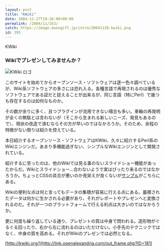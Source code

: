 ```yaml
---
layout: post
title: "KWiki"
date: 2004-11-27T19:26:00+09:00
permalink: /2004/11/353/
catch: https://image.moongift.jp/intro/20041128-kwiki.png
id: 395
---
```

KWiki  
<!--more-->

### Wikiでプレゼンしてみませんか？
  

![KWiki ロゴ](https://image.moongift.jp/intro/20041128-kwiki.png "KWiki ロゴ")

  

このサイトを始めてからオープンソース・ソフトウェアは逐一色々調べているが、Wiki系ソフトウェアの多さには恐れ入る。各種言語で再現されるのは優秀なソフトウェアである証だと捉えることが出来るが、同じ言語（特にPerl）で幾つも存在するのは如何なものか。

  

その数が余りに多く、且つプラグインが流用できない場合も多い。車輪の再発明が全くの無駄とは言わないが（そこから生まれる新しいニーズ、発見もあるので）、現状の改造で済むならその方が早いのではなかろうか。そのため、余程の特徴がない限りは紹介を控えている。

  

本日紹介するオープンソース・ソフトウェアはKWiki、久々に紹介するPerl系のWikiエンジンだ。あまり多機能過ぎない、シンプルなWikiエンジンとして開発されている。

  

紹介するに至ったのは、他のWikiでは見る事のないスライドショー機能があったからだ。Wikiとスライドショー…合わないようで実はぴったり来るのではなかろうか。ちょっとCSSの具合が悪いのか見栄えが良くないが[サンプル](http://wiki.scrums.org/index.cgi?KwikiSlideShow)がこちらにある。

  

Wikiの便利な点は何と言ってもデータの集積が容易に行える点にある。蓄積されたデータは何かに生かされる必要があり、それがレポートやプレゼンへと変換されるのだ。それが一つのプラットフォームで行える利点は大きいのではなかろうか。

  

更に何度も繰り返している通り、プレゼントの質は中身で問われる。造形物がぐるぐる回ったり、右から左に流れるのはいただけない。小手先のテクニックではなく、中身の質を高める。それがWikiのプレゼンでは必然となる。

  

[http://kwiki.org/](http://link.openalexandria.com/out_frame.php?ID=181)

